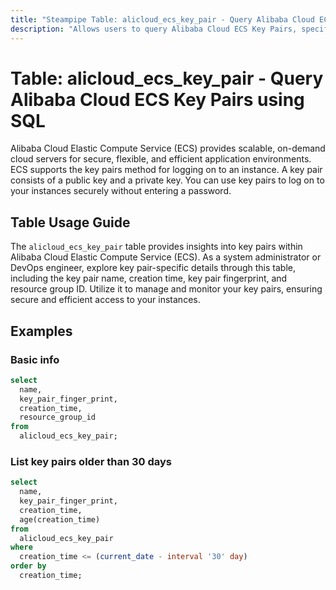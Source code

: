 ```yaml
---
title: "Steampipe Table: alicloud_ecs_key_pair - Query Alibaba Cloud ECS Key Pairs using SQL"
description: "Allows users to query Alibaba Cloud ECS Key Pairs, specifically the key pair name, creation time, key pair fingerprint, and resource group ID."
---
```


# Table: alicloud_ecs_key_pair - Query Alibaba Cloud ECS Key Pairs using SQL

Alibaba Cloud Elastic Compute Service (ECS) provides scalable, on-demand cloud servers for secure, flexible, and efficient application environments. ECS supports the key pairs method for logging on to an instance. A key pair consists of a public key and a private key. You can use key pairs to log on to your instances securely without entering a password.

## Table Usage Guide

The `alicloud_ecs_key_pair` table provides insights into key pairs within Alibaba Cloud Elastic Compute Service (ECS). As a system administrator or DevOps engineer, explore key pair-specific details through this table, including the key pair name, creation time, key pair fingerprint, and resource group ID. Utilize it to manage and monitor your key pairs, ensuring secure and efficient access to your instances.

## Examples

### Basic info

```sql
select
  name,
  key_pair_finger_print,
  creation_time,
  resource_group_id
from
  alicloud_ecs_key_pair;
```

### List key pairs older than 30 days

```sql
select
  name,
  key_pair_finger_print,
  creation_time,
  age(creation_time)
from
  alicloud_ecs_key_pair
where
  creation_time <= (current_date - interval '30' day)
order by
  creation_time;
```
